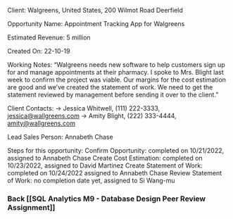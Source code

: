 
Client: Walgreens, United States, 200 Wilmot Road Deerfield

Opportunity Name: Appointment Tracking App for Walgreens

Estimated Revenue: 5 million

Created On: 22-10-19

Working Notes: “Walgreens needs new software to help customers sign up for and manage appointments at their pharmacy. I spoke to Mrs. Blight last week to confirm the project was viable. Our margins for the cost estimation are good and we’ve created the statement of work. We need to get the statement reviewed by management before sending it over to the client.”

Client Contacts:
-> Jessica Whitwell, (111) 222-3333, jessica@wallgreens.com
-> Amity Blight, (222) 333-4444, amity@wallgreens.com

Lead Sales Person: Annabeth Chase

Steps for this opportunity:
Confirm Opportunity: completed on 10/21/2022, assigned to Annabeth Chase
Create Cost Estimation: completed on 10/23/2022, assigned to David Martinez
Create Statement of Work: completed on 10/24/2022 assigned to Annabeth Chase
Review Statement of Work: no completion date yet, assigned to Si Wang-mu


### Back [[SQL Analytics M9 - Database Design Peer Review Assignment]]